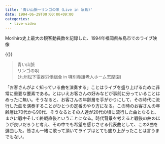 ```yaml
---
title: '青い山脈～リンゴの唄（Live in 糸島)'
date: 1994-06-29T00:00:00+09:00
categories:
  - live-video
---
```


Morihiro史上最大の観客動員数を記録した、1994年福岡県糸島市でのライブ映像  
<!--more-->

{{<youtube vNSVt5_Z9VI>}}

>青い山脈  
>リンゴの唄  
>(九州松下電器労働組合 in 特別養護老人ホーム志摩園)

「お客さんがよく知っている曲を演奏する」ことはライブを盛り上げるために非常に重要な要素である。とはいえお客さんの好みなどが事前に分っていることはめったに無い。そうなると、お客さんの年齢層を手がかりにして、その時代に流行した曲を演奏することがひとつの定番のやり方になる。この時のお客さんの年齢層は70代から90代、そうなるとその人達が20代の頃に流行した曲となると、まさに戦中そして終戦直後ということになる。時代背景を考えると戦後の曲のほうが良いだろうと考え、その中でも希望を感じさせる代表曲として、この2曲を選曲した。皆さん一緒に歌って頂いてライブはとても盛り上がったことは言うまでもない。
